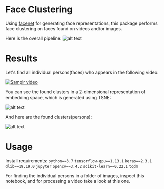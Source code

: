 # Face Clustering

Using [facenet](https://github.com/davidsandberg/facenet) for generating face representations, this package performs face clustering on faces found on videos and/or images.

Here is the overall pipeline:
![alt text](https://github.com/iamsoroush/facekoo/blob/master/Untitled%20Diagram.jpg "Overall pipeline")


# Results

Let's find all individual persons(faces) who appears in the following video:

[![Samplr video](http://img.youtube.com/vi/y3d9mBBApQA/0.jpg)](http://www.youtube.com/watch?v=y3d9mBBApQA)


You can see the found clusters in a 2-dimensional representation of embedding space, which is generated using TSNE:

![alt text](https://github.com/iamsoroush/facekoo/blob/master/tsne.png "Found clusters")

And here are the found clusters(persons):

![alt text](https://github.com/iamsoroush/facekoo/blob/master/clusters.png "Persons")


# Usage

Install requirements:
`python==3.7`
`tensorflow-gpu==1.13.1`
`keras==2.3.1`
`dlib==19.19.0`
`jupyter`
`opencv==3.4.2`
`scikit-learn==0.22.1`
`tqdm`

For finding the individual persons in a folder of images, inspect this notebook, and for processing a video take a look at this one.
